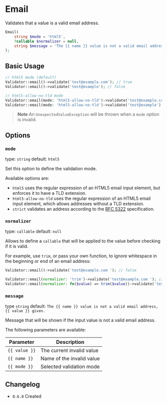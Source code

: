 # Email

Validates that a value is a valid email address.

```php
Email(
    string $mode = 'html5',
    ?callable $normalizer = null,
    string $message = 'The {{ name }} value is not a valid email address, {{ value }} given.'
);
```

## Basic Usage

```php
// html5 mode (default)
Validator::email()->validate('test@example.com'); // true
Validator::email()->validate('test@example'); // false

// html5-allow-no-tld mode
Validator::email(mode: 'html5-allow-no-tld')->validate('test@example.com'); // true
Validator::email(mode: 'html5-allow-no-tld')->validate('test@example'); // true
```

> **Note**
> An `UnexpectedValueException` will be thrown when a `mode` option is invalid.

## Options

### `mode`

type: `string` default: `html5`

Set this option to define the validation mode.

Available options are:

- `html5` uses the regular expression of an HTML5 email input element, but enforces it to have a TLD extension.
- `html5-allow-no-tld` uses the regular expression of an HTML5 email input element, which allows addresses without a TLD extension.
- `strict` validates an address according to the [RFC 5322](https://datatracker.ietf.org/doc/html/rfc5322) specification.

### `normalizer`

type: `callable` default: `null`

Allows to define a `callable` that will be applied to the value before checking if it is valid.

For example, use `trim`, or pass your own function, to ignore whitespace in the beginning or end of an email address:

```php
Validator::email()->validate('test@example.com '); // false

Validator::email(normalizer: 'trim')->validate('test@example.com '); // true
Validator::email(normalizer: fn($value) => trim($value))->validate('test@example.com '); // true
```

### `message`

type `string` default: `The {{ name }} value is not a valid email address, {{ value }} given.`

Message that will be shown if the input value is not a valid email address.

The following parameters are available:

| Parameter     | Description               |
|---------------|---------------------------|
| `{{ value }}` | The current invalid value |
| `{{ name }}`  | Name of the invalid value |
| `{{ mode }}`  | Selected validation mode  |

## Changelog

- `0.6.0` Created